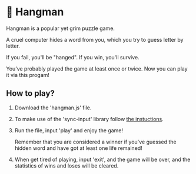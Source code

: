 # :game_die: Hangman

Hangman is a popular yet grim puzzle game. 

A cruel computer hides a word from you, which you try to guess letter by letter. 

If you fail, you'll be "hanged". If you win, you'll survive. 

You’ve probably played the game at least once or twice. Now you can play it via this progam!

## How to play?

1. Download the 'hangman.js' file.

2. To make use of the 'sync-input' library follow [the instuctions](https://github.com/hyperskill/sync-input#usage).

3. Run the file, input 'play' and enjoy the game! 

   Remember that you are considered a winner if you've guessed the hidden word and have got at least one life remained!
   
 4. When get tired of playing, input 'exit', and the game will be over, and the statistics of wins and loses will be cleared.
